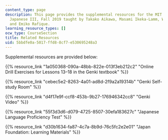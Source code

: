 ```yaml
---
content_type: page
description: This page provides the supplemental resources for the MIT course 21G.503
  Japanese III, Fall 2019 taught by Takako Aikawa, Masami Ikeka-Lamm, Wakana Maekawa,
  and Emiko Rafique.
learning_resource_types: []
ocw_type: CourseSection
title: Related Resources
uid: 5bbdfe0a-5017-ffd8-8cf7-e530695248a3
---
```


Supplemental resources are provided below:

{{% resource_link "1a050368-090a-48bb-822e-013f3eb212c2" "Online Drill Exercises for Lessons 13–18 in the Genki textbook" %}}

{{% resource_link "cebec5e2-8263-4a01-ad8d-2f9a2a19314b" "Genki Self-study Room" %}}

{{% resource_link "d4f17e9f-ccf8-453b-9b27-176946342cc8" "Genki Video" %}}

{{% resource_link "55f3d3d6-d079-4725-8507-30efa183627c" "Japanese Language Proficiency Test" %}}

{{% resource_link "d30b1634-fa87-4c7a-8b9d-76c5fc2e2e01" "Japan Foundation: Learning Materials" %}}
